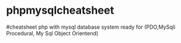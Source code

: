 # phpmysqlcheatsheet
#cheatsheet php with mysql database system ready for (PDO,MySqli Procedural, My Sql Object Orientend)
